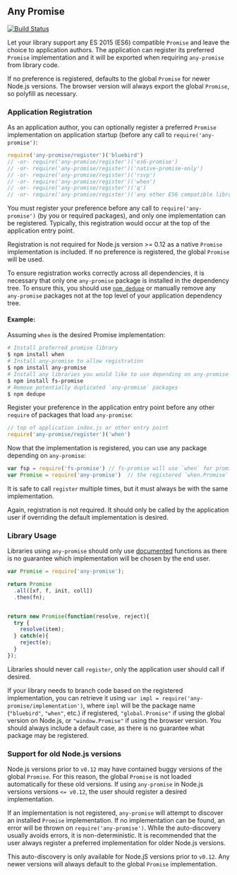 ## Any Promise

[![Build Status](https://secure.travis-ci.org/kevinbeaty/any-promise.svg)](http://travis-ci.org/kevinbeaty/any-promise)

Let your library support any ES 2015 (ES6) compatible `Promise` and leave the choice to application authors. The application can register its preferred `Promise` implementation and it will be exported when requiring `any-promise` from library code.

If no preference is registered, defaults to the global `Promise` for newer Node.js versions. The browser version will always export the global `Promise`, so polyfill as necessary.

### Application Registration

As an application author, you can optionally register a preferred `Promise` implementation on application startup (before any call to `require('any-promise')`:

```javascript
require('any-promise/register')('bluebird')
// -or- require('any-promise/register')('es6-promise')
// -or- require('any-promise/register')('native-promise-only')
// -or- require('any-promise/register')('rsvp')
// -or- require('any-promise/register')('when')
// -or- require('any-promise/register')('q')
// -or- require('any-promise/register')('any other ES6 compatible library')
```

You must register your preference before any call to `require('any-promise')` (by you or required packages), and only one implementation can be registered. Typically, this registration would occur at the top of the application entry point.

Registration is not required for Node.js version >= 0.12 as a native `Promise` implementation is included. If no preference is registered, the global `Promise` will be used.

To ensure registration works correctly across all dependencies, it is necessary that only one `any-promise` package is installed in the dependency tree. To ensure this, you should use [`npm dedupe`](https://docs.npmjs.com/cli/dedupe) or manually remove any `any-promise` packages not at the top level of your application dependency tree.

#### Example:

Assuming `when` is the desired Promise implementation:

```bash
# Install preferred promise library
$ npm install when
# Install any-promise to allow registration
$ npm install any-promise
# Install any libraries you would like to use depending on any-promise
$ npm install fs-promise
# Remove potentially duplicated `any-promise` packages
$ npm dedupe
```
Register your preference in the application entry point before any other `require` of packages that load `any-promise`:

```javascript
// top of application index.js or other entry point
require('any-promise/register')('when')
```

Now that the implementation is registered, you can use any package depending on `any-promise`:

```javascript
var fsp = require('fs-promise') // fs-promise will use `when` for promise implementations
var Promise = require('any-promise')  // the registered `when.Promise`
```

It is safe to call `register` multiple times, but it must always be with the same implementation.

Again, registration is not required. It should only be called by the application user if overriding the default implementation is desired.


### Library Usage

Libraries using `any-promise` should only use [documented](https://developer.mozilla.org/en-US/docs/Web/JavaScript/Reference/Global_Objects/Promise) functions as there is no guarantee which implementation will be chosen by the end user.

```javascript
var Promise = require('any-promise');

return Promise
  .all([xf, f, init, coll])
  .then(fn);


return new Promise(function(resolve, reject){
  try {
    resolve(item);
  } catch(e){
    reject(e);
  }
});

```

Libraries should never call `register`, only the application user should call if desired.

If your library needs to branch code based on the registered implementation, you can retrieve it using `var impl = require('any-promise/implementation')`, where `impl` will be the package name (`"bluebird"`, `"when"`, etc.) if registered, `"global.Promise"` if using the global version on Node.js, or `"window.Promise"` if using the browser version. You should always include a default case, as there is no guarantee what package may be registered.

### Support for old Node.js versions

Node.js versions prior to `v0.12` may have contained buggy versions of the global `Promise`. For this reason, the global `Promise` is not loaded automatically for these old versions.  If using `any-promise` in Node.js versions versions `<= v0.12`, the user should register a desired implementation.

If an implementation is not registered, `any-promise` will attempt to discover an installed `Promise` implementation.  If no implementation can be found, an error will be thrown on `require('any-promise')`.  While the auto-discovery usually avoids errors, it is non-deterministic. It is recommended that the user always register a preferred implementation for older Node.js versions.

This auto-discovery is only available for Node.jS versions prior to `v0.12`. Any newer versions will always default to the global `Promise` implementation.
